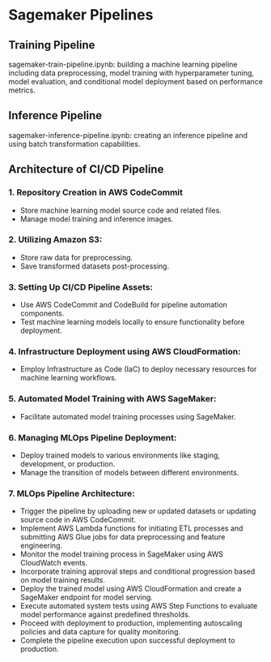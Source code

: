 # Sagemaker Pipelines

## Training Pipeline

sagemaker-train-pipeline.ipynb: building a machine learning pipeline including data preprocessing, model training with hyperparameter tuning, model evaluation, and conditional model deployment based on performance metrics.   

## Inference Pipeline

sagemaker-inference-pipeline.ipynb: creating an inference pipeline and using batch transformation capabilities.

## Architecture of CI/CD Pipeline

### 1. Repository Creation in AWS CodeCommit     
- Store machine learning model source code and related files.    
- Manage model training and inference images.    

### 2. Utilizing Amazon S3:   
- Store raw data for preprocessing.     
- Save transformed datasets post-processing.    

### 3. Setting Up CI/CD Pipeline Assets:
- Use AWS CodeCommit and CodeBuild for pipeline automation components.     
- Test machine learning models locally to ensure functionality before deployment.      

### 4. Infrastructure Deployment using AWS CloudFormation:    
- Employ Infrastructure as Code (IaC) to deploy necessary resources for machine learning workflows.   

### 5. Automated Model Training with AWS SageMaker:     
- Facilitate automated model training processes using SageMaker.      

### 6. Managing MLOps Pipeline Deployment:    
- Deploy trained models to various environments like staging, development, or production.     
- Manage the transition of models between different environments.     

### 7. MLOps Pipeline Architecture:    
- Trigger the pipeline by uploading new or updated datasets or updating source code in AWS CodeCommit. 
- Implement AWS Lambda functions for initiating ETL processes and submitting AWS Glue jobs for data preprocessing and feature engineering.    
- Monitor the model training process in SageMaker using AWS CloudWatch events.    
- Incorporate training approval steps and conditional progression based on model training results.     
- Deploy the trained model using AWS CloudFormation and create a SageMaker endpoint for model serving.  
- Execute automated system tests using AWS Step Functions to evaluate model performance against predefined thresholds.     
- Proceed with deployment to production, implementing autoscaling policies and data capture for quality monitoring.     
- Complete the pipeline execution upon successful deployment to production.       